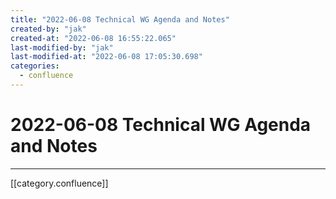 ```yaml
---
title: "2022-06-08 Technical WG Agenda and Notes"
created-by: "jak"
created-at: "2022-06-08 16:55:22.065"
last-modified-by: "jak"
last-modified-at: "2022-06-08 17:05:30.698"
categories:
  - confluence
---
```


# 2022-06-08 Technical WG Agenda and Notes


---

[[category.confluence]]
